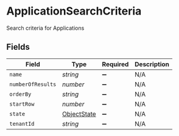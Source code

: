 # ApplicationSearchCriteria

Search criteria for Applications


## Fields

| Field                                             | Type                                              | Required                                          | Description                                       |
| ------------------------------------------------- | ------------------------------------------------- | ------------------------------------------------- | ------------------------------------------------- |
| `name`                                            | *string*                                          | :heavy_minus_sign:                                | N/A                                               |
| `numberOfResults`                                 | *number*                                          | :heavy_minus_sign:                                | N/A                                               |
| `orderBy`                                         | *string*                                          | :heavy_minus_sign:                                | N/A                                               |
| `startRow`                                        | *number*                                          | :heavy_minus_sign:                                | N/A                                               |
| `state`                                           | [ObjectState](../../models/shared/objectstate.md) | :heavy_minus_sign:                                | N/A                                               |
| `tenantId`                                        | *string*                                          | :heavy_minus_sign:                                | N/A                                               |